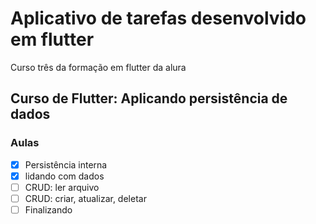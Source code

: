 # Aplicativo de tarefas desenvolvido em flutter

Curso três da formação em flutter da alura

## Curso de Flutter: Aplicando persistência de dados

### Aulas

- [x] Persistência interna
- [x] lidando com dados
- [ ] CRUD: ler arquivo
- [ ] CRUD: criar, atualizar, deletar
- [ ] Finalizando
